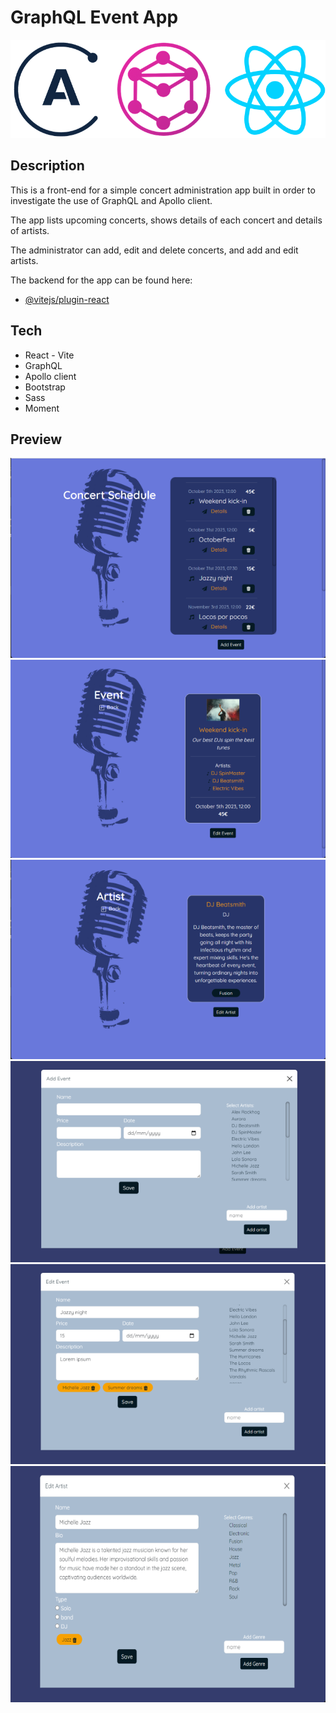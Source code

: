 # GraphQL Event App

![alt logos](./src/assets/readme/reactapollographql.png)

## Description

This is a front-end for a simple concert administration app built in order to investigate the use of  GraphQL and Apollo client.

The app lists upcoming concerts, shows details of each concert and details of artists. 

The administrator can add, edit and delete concerts, and add and edit artists.

The backend for the app can be found here: 
- [@vitejs/plugin-react](https://github.com/)

## Tech

- React - Vite
- GraphQL
- Apollo client
- Bootstrap
- Sass 
- Moment

## Preview

![alt text](./src/assets/readme/concerts.png)
![alt text](./src/assets/readme/concert.png)
![alt text](./src/assets/readme/artist.png)
![alt text](./src/assets/readme/addconcert.png)
![alt text](./src/assets/readme/edit.png)
![alt text](./src/assets/readme/editartist.png)
